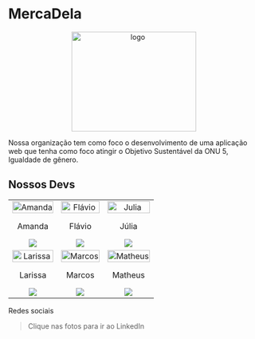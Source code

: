 <!--

**Here are some ideas to get you started:**

🙋‍♀️ A short introduction - what is your organization all about?
🌈 Contribution guidelines - how can the community get involved?
👩‍💻 Useful resources - where can the community find your docs? Is there anything else the community should know?
🍿 Fun facts - what does your team eat for breakfast?
🧙 Remember, you can do mighty things with the power of [Markdown](https://docs.github.com/github/writing-on-github/getting-started-with-writing-and-formatting-on-github/basic-writing-and-formatting-syntax)
-->
# MercaDela

<div align="center">
    <a href="https://mercadela-front.vercel.app/"><img src="https://github.com/Grupo4-Generation/MercaDela-Back/blob/main/conteudo/mercadelaLogos/nameFlowerBgTransparent.png?raw=true" alt="logo" height="200" width="250"></a>
</div>

<p> Nossa organização tem como foco o desenvolvimento de uma aplicação web que tenha como foco atingir o Objetivo Sustentável da ONU 5, Igualdade de gênero.</p>

## Nossos Devs

<table align="center">
    <tr>
        <td align="center">
          <a href="https://www.linkedin.com/in/amanda-leticia-gomes-677101160/" target="_blank">
            <img alt="Amanda" src="https://github.com/Grupo4-Generation/MercaDela-Back/blob/main/conteudo/devs/amanda.jpeg?raw=true" style="width: 100%; max-width: 200px; height: auto;">
          </a>
            <br>
            <p>Amanda</p>
          <a href="https://www.linkedin.com/in/amanda-leticia-gomes-677101160/" target="_blank">
            <img src="https://img.shields.io/badge/-LinkedIn-%230077B5?style=for-the-badge&logo=linkedin&logoColor=white" target="_blank">
          </a>
        </td>
        <td align="center">
          <a href="https://www.linkedin.com/in/flaviosfarias/" target="_blank">
            <img alt="Flávio" src="https://github.com/Grupo4-Generation/MercaDela-Back/blob/main/conteudo/devs/fl%C3%A1vio.jpeg?raw=true" style="width: 100%; max-width: 200px; height: auto;">
          </a><br>
            <p>Flávio</p>
          <a href="https://www.linkedin.com/in/flaviosfarias/" target="_blank">
            <img src="https://img.shields.io/badge/-LinkedIn-%230077B5?style=for-the-badge&logo=linkedin&logoColor=white" target="_blank">
          </a>
        </td>
        <td align="center">
          <a href="https://www.linkedin.com/in/juliadom/" target="_blank">
            <img alt="Julia" src="https://github.com/Grupo4-Generation/MercaDela-Back/blob/main/conteudo/devs/j%C3%BAlia.jpeg?raw=true" style="width: 100%; max-width: 200px; height: auto;">
          </a><br>
            <p>Júlia</p>
          <a href="https://www.linkedin.com/in/juliadom/" target="_blank">
            <img src="https://img.shields.io/badge/-LinkedIn-%230077B5?style=for-the-badge&logo=linkedin&logoColor=white" target="_blank">
          </a>
        </td>
      </tr>
      <tr>
        <td align="center">
          <a href="https://www.linkedin.com/in/larissadias-santos/" target="_blank">
            <img alt="Larissa" src="https://github.com/Grupo4-Generation/MercaDela-Back/blob/main/conteudo/devs/larissa.jpeg?raw=true" style="width: 100%; max-width: 200px; height: auto;">
          </a><br>
            <p>Larissa</p>
          <a href="https://www.linkedin.com/in/larissadias-santos/" target="_blank">
            <img src="https://img.shields.io/badge/-LinkedIn-%230077B5?style=for-the-badge&logo=linkedin&logoColor=white" target="_blank">
          </a>
        </td>
        <td align="center">
          <a href="https://www.linkedin.com/in/marcos-dantas/" target="_blank">
            <img alt="Marcos" src="https://github.com/Grupo4-Generation/MercaDela-Back/blob/main/conteudo/devs/marcos.jpeg?raw=true" style="width: 100%; max-width: 200px; height: auto;">
          </a><br>
            <p>Marcos</p>
          <a href="https://www.linkedin.com/in/marcos-dantas/" target="_blank">
            <img src="https://img.shields.io/badge/-LinkedIn-%230077B5?style=for-the-badge&logo=linkedin&logoColor=white" target="_blank">
          </a>
        </td>
        <td align="center">
          <a href="https://www.linkedin.com/in/matheus-ps-dev/" target="_blank">
            <img alt="Matheus" src="https://github.com/Grupo4-Generation/MercaDela-Back/blob/main/conteudo/devs/matheus.jpeg?raw=true" style="width: 100%; max-width: 200px; height: auto;">
          </a><br>
            <p>Matheus</p>
          <a href="https://www.linkedin.com/in/matheus-ps-dev/" target="_blank">
            <img src="https://img.shields.io/badge/-LinkedIn-%230077B5?style=for-the-badge&logo=linkedin&logoColor=white" target="_blank">
          </a>
        </td>
      </tr>
</table>


Redes sociais

> Clique nas fotos para ir ao LinkedIn
